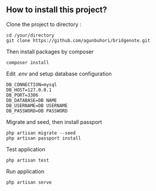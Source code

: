 ## How to install this project?

Clone the project to directory :

```
cd /your/directory
git clone https://github.com/agunbuhori/bridgenote.git
```

Then install packages by composer

```
composer install
```

Edit *.env* and setup database configuration
```
DB_CONNECTION=mysql
DB_HOST=127.0.0.1
DB_PORT=3306
DB_DATABASE=DB NAME
DB_USERNAME=DB USERNAME
DB_PASSWORD=DB PASSWORD
```

Migrate and seed, then install passport
```
php artisan migrate --seed
php artisan passport install
```

Test application
```
php artisan test
```

Run application
```
php artisan serve
```




